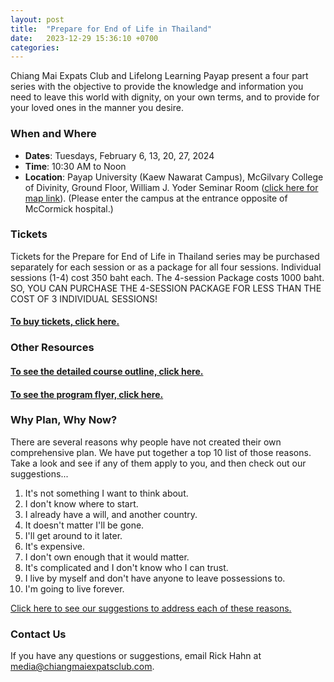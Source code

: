 ```yaml
---
layout: post
title:  "Prepare for End of Life in Thailand"
date:   2023-12-29 15:36:10 +0700
categories: 
---
```


Chiang Mai Expats Club and Lifelong Learning Payap present a four part series with the objective to provide the knowledge 
and information you need to leave this world with dignity, on your own terms, and to provide 
for your loved ones in the manner you desire.

### When and Where

* **Dates**: Tuesdays, February 6, 13, 20, 27, 2024
* **Time**: 10:30 AM to Noon
* **Location**: Payap University (Kaew Nawarat Campus), McGilvary College of Divinity, Ground Floor, William J. Yoder Seminar Room ([click here for map link](https://maps.app.goo.gl/rEF6RuZv4mQcboz67)).
  (Please enter the campus at the entrance opposite of McCormick hospital.)


### Tickets

Tickets for the Prepare for End of Life in Thailand series may be purchased separately for each session or as a package for all four sessions. Individual sessions (1-4) cost 350 baht each. The 4-session Package costs 1000 baht. SO, YOU CAN PURCHASE THE 4-SESSION PACKAGE FOR LESS THAN THE COST OF 3 INDIVIDUAL SESSIONS!

#### [To **buy tickets**, click here.](https://buytickets.at/chaingmaiexpatsclub/1101241)

### Other Resources

#### [To see the detailed course outline, click here.](/assets/2023-12-29-prepare-for-end-of-life-in-thailand/cec-eol-course-outline.pdf)

#### [To see the program flyer, click here.](/assets/2023-12-29-prepare-for-end-of-life-in-thailand/cec-eol-flyer.pdf)

### Why Plan, Why Now?

There are several reasons why people have not created their own comprehensive plan.
We have put together a top 10 list of those reasons. Take a look and see if any of them
apply to you, and then check out our suggestions...

1. It's not something I want to think about.
1. I don't know where to start.
1. I already have a will, and another country.
1. It doesn't matter I'll be gone.
1. I'll get around to it later.
1. It's expensive.
1. I don't own enough that it would matter.
1. It's complicated and I don't know who I can trust.
1. I live by myself and don't have anyone to leave possessions to.
1. I'm going to live forever.

[Click here to see our suggestions to address each of these reasons.](/assets/2023-12-29-prepare-for-end-of-life-in-thailand/cec-eol-top-ten.pdf)

### Contact Us

If you have any questions or suggestions, email Rick Hahn at 
[media@chiangmaiexpatsclub.com](mailto:media@chiangmaiexpatsclub.com).
